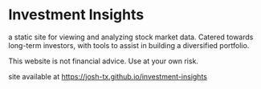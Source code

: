 # Investment Insights

a static site for viewing and analyzing stock market data. Catered towards long-term investors, with tools to assist in building a diversified portfolio. 

This website is not financial advice. Use at your own risk.

site available at https://josh-tx.github.io/investment-insights